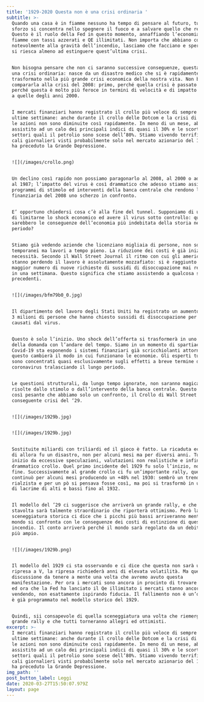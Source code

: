 ```yaml
---
title: '1929-2020 Questa non è una crisi ordinaria '
subtitle: >-
  Quando una casa è in fiamme nessuno ha tempo di pensare al futuro, tutto lo
  sforzo si concentra nello spegnere il fuoco e a salvare quello che resta.
  Questo è il ruolo della Fed in questo momento, annaffiando l’economia in
  fiamme con tassi azzerati e QE illimitati. Non importa che abbiano contribuito
  notevolmente alla gravità dell’incendio, lasciamo che facciano e speriamo che
  si riesca almeno ad estinguere quest’ultima crisi.


  Non bisogna pensare che non ci saranno successive conseguenze, questa non è
  una crisi ordinaria: nasce da un disastro medico che si è rapidamente
  trasformato nella più grande crisi economica della nostra vita. Non bisogna
  compararla alla crisi del 2008: primo, perché quella crisi è passato e secondo
  perché questa è molto più feroce in termini di velocità e di impatto rispetto
  a quelle degli anni 2000.


  I mercati finanziari hanno registrato il crollo più veloce di sempre nelle
  ultime settimane: anche durante il crollo delle Dotcom e la crisi di Lehman,
  le azioni non sono diminuite così rapidamente. In meno di un mese, abbiamo
  assistito ad un calo dei principali indici di quasi il 30% e le scorte in
  settori quali il petrolio sono scese dell’80%. Stiamo vivendo terrificanti
  cali giornalieri visti probabilmente solo nel mercato azionario del 1929 che
  ha preceduto la Grande Depressione.


  ![](/images/crollo.png)


  Un declino così rapido non possiamo paragonarlo al 2008, al 2000 o addirittura
  al 1987; l’impatto del virus è così drammatico che adesso stiamo assistendo a
  programmi di stimolo ed interventi della banca centrale che rendono la crisi
  finanziaria del 2008 uno scherzo in confronto.


  E’ opportuno chiedersi cosa c’è alla fine del tunnel. Supponiamo di uscirne,
  di limitarne lo shock economico ed avere il virus sotto controllo: quali
  sarebbero le conseguenze dell’economia più indebitata della storia nel lungo
  periodo? 


  Stiamo già vedendo aziende che licenziano migliaia di persone, non solo lavori
  temporanei ma lavori a tempo pieno. La riduzione dei costi è già iniziata per
  necessità. Secondo il Wall Street Journal il ritmo con cui gli americani
  stanno perdendo il lavoro è assolutamente mozzafiato: si è raggiunto il
  maggior numero di nuove richieste di sussidi di disoccupazione mai registrate
  in una settimana. Questo significa che stiamo assistendo a qualcosa senza
  precedenti.


  ![](/images/bfm79b0_0.jpg)


  Il dipartimento del lavoro degli Stati Uniti ha registrato un aumento di circa
  3 milioni di persone che hanno chiesto sussidi di disoccupazione per i blocchi
  causati dal virus.


  Questo è solo l’inizio. Uno shock dell’offerta si trasformerà in uno shock
  della domanda con l’andare del tempo. Siamo in un momento di spartiacque, il
  Covid-19 sta esponendo i sistemi finanziari già scricchiolanti attorno a noi e
  questo cambierà il modo in cui funzionano le economie. Gli esperti tuttavia si
  sono concentrati quasi esclusivamente sugli effetti a breve termine del
  coronavirus tralasciando il lungo periodo.


  Le questioni strutturali, da lungo tempo ignorate, non saranno magicamente
  risolte dallo stimolo o dall’intervento della banca centrale. Questo shock è
  così pesante che abbiamo solo un confronto, il Crollo di Wall Street e la
  conseguente crisi del ‘29.


  ![](/images/1929b.jpg)


  ![](/images/1929b.jpg)


  Sostituite miliardi con triliardi ed il gioco è fatto. La ricaduta economica
  di allora fu un disastro, non per alcuni mesi ma per diversi anni. Tutto ebbe
  inizio da eccessive speculazioni, valutazioni non realistiche e infine,il
  drammatico crollo. Quel primo incidente del 1929 fu solo l’inizio, non la
  fine. Successivamente al grande crollo ci fu un’importante rally, questo
  continuò per alcuni mesi producendo un +48% nel 1930: sembrò un trend
  rialzista e per un pò si pensava fosse così, ma poi si trasformò in una valle
  di lacrime di alti e bassi fino al 1932.


  Il modello del ’29 ci suggerisce che arriverà un grande rally, e che anche
  stavolta sarà talmente straordinario che riporterà ottimismo. Però la
  sceneggiatura storica ci dice che i picchi più bassi arriveranno mentre il
  mondo si confronta con le conseguenze dei costi di estinzione di questo
  incendio. Il conto arriverà perché il mondo sarà regolato da un debito ancora
  più ampio.


  ![](/images/1929b.png)


  Il modello del 1929 ci sta osservando e ci dice che questa non sarà una
  ripresa a V, la ripresa richiederà anni di elevata volatilità. Ma questa è una
  discussione da tenere a mente una volta che avremo avuto questa
  manifestazione. Per ora i mercati sono ancora in procinto di trovare un bottom
  ed ora che la Fed ha lanciato il Qe illimitato i mercati stanno ancora
  vendendo, non esattamente ispirando fiducia. Il fallimento non è un’opzione ma
  è già programmato nel modello storico del 1929.


  Quindi, sii consapevole di quella sceneggiatura una volta che riemergerà il
  grande rally e che tutti torneranno allegri ed ottimisti.
excerpt: >-
  I mercati finanziari hanno registrato il crollo più veloce di sempre nelle
  ultime settimane: anche durante il crollo delle Dotcom e la crisi di Lehman,
  le azioni non sono diminuite così rapidamente. In meno di un mese, abbiamo
  assistito ad un calo dei principali indici di quasi il 30% e le scorte in
  settori quali il petrolio sono scese dell’80%. Stiamo vivendo terrificanti
  cali giornalieri visti probabilmente solo nel mercato azionario del 1929 che
  ha preceduto la Grande Depressione.
img_path: '' 
post_button_label: Leggi
date: 2020-03-27T15:50:07.979Z
layout: page
---
```

